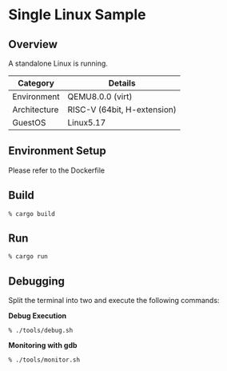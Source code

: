 # Single Linux Sample

## Overview
A standalone Linux is running.

| Category     | Details                     |
| ------------ | --------------------------- |
| Environment  | QEMU8.0.0 (virt)            |
| Architecture | RISC-V (64bit, H-extension) |
| GuestOS      | Linux5.17                   |

## Environment Setup
Please refer to the Dockerfile

## Build
```
% cargo build
```

## Run
```
% cargo run
```

## Debugging
Split the terminal into two and execute the following commands:

**Debug Execution**
```
% ./tools/debug.sh
```

**Monitoring with gdb**
```
% ./tools/monitor.sh
```